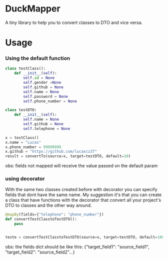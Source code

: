 # DuckMapper

A tiny library to help you to convert classes to DTO and vice versa.

# Usage
### Using the default function
```python
class testClass():
    def __init__(self):
        self.id = None
        self.gender =None
        self.github = None
        self.name = None
        self.password = None
        self.phone_number = None

```
```python
class testDTO:
    def __init__(self):
        self.name = None
        self.github = None
        self.telephone = None
```
```python
x = testClass()
x.name = "Lucas"
x.phone_number = 99999999
x.github = "https://github.com/lucascz37"
result = convertTo(source=x, target=testDTO, default=10)
```
obs: fields not mapped will receive the value passed on the default param

### using decorator
With the same two classes created before with decorator you can specify fields that dont have the same name. My suggestion it's that you can create a class that have functions with the decorator that convert all your project's DTO to classes and the other way around.

```python
@mapBy(fields={"telephone": "phone_number"})
def convertTestClasstoTestDTO():
    pass


teste = convertTestClasstoTestDTO(source=x, target=testDTO, default=100)
```
obs: the fields dict should be like this: {"target_field1": "source_field1", "target_field2": "source_field2"...}